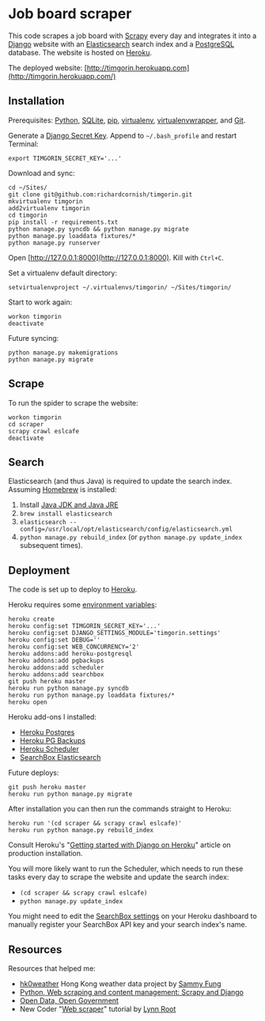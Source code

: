 # Job board scraper

This code scrapes a job board with [Scrapy](http://scrapy.org/) every day and integrates it into a [Django](https://www.djangoproject.com/) website with an [Elasticsearch](http://www.elasticsearch.org/) search index and a [PostgreSQL](http://www.postgresql.org/) database. The website is hosted on [Heroku](https://www.heroku.com/).

The deployed website: [http://timgorin.herokuapp.com](http://timgorin.herokuapp.com/)

## Installation

Prerequisites: [Python](https://www.python.org/), [SQLite](http://www.sqlite.org/), [pip](https://pip.pypa.io/), [virtualenv](http://virtualenv.readthedocs.org/), [virtualenvwrapper](http://virtualenvwrapper.readthedocs.org/), and [Git](http://git-scm.com/).

Generate a [Django Secret Key](http://www.miniwebtool.com/django-secret-key-generator/). Append to `~/.bash_profile` and restart Terminal:

```
export TIMGORIN_SECRET_KEY='...'
```

Download and sync:

```
cd ~/Sites/
git clone git@github.com:richardcornish/timgorin.git
mkvirtualenv timgorin
add2virtualenv timgorin
cd timgorin
pip install -r requirements.txt
python manage.py syncdb && python manage.py migrate
python manage.py loaddata fixtures/*
python manage.py runserver
```

Open [http://127.0.0.1:8000](http://127.0.0.1:8000). Kill with `Ctrl+C`.

Set a virtualenv default directory:

```
setvirtualenvproject ~/.virtualenvs/timgorin/ ~/Sites/timgorin/
```

Start to work again:

```
workon timgorin
deactivate
```

Future syncing:

```
python manage.py makemigrations
python manage.py migrate
```

## Scrape

To run the spider to scrape the website:

```
workon timgorin
cd scraper
scrapy crawl eslcafe
deactivate
```

## Search

Elasticsearch (and thus Java) is required to update the search index. Assuming [Homebrew](http://brew.sh/) is installed:

1. Install [Java JDK and Java JRE](http://www.oracle.com/technetwork/java/javase/downloads/index.html)
2. `brew install elasticsearch`
3. `elasticsearch --config=/usr/local/opt/elasticsearch/config/elasticsearch.yml`
4. `python manage.py rebuild_index` (or `python manage.py update_index` subsequent times).

## Deployment

The code is set up to deploy to [Heroku](https://www.heroku.com/).

Heroku requires some [environment variables](https://devcenter.heroku.com/articles/config-vars):

```
heroku create
heroku config:set TIMGORIN_SECRET_KEY='...'
heroku config:set DJANGO_SETTINGS_MODULE='timgorin.settings'
heroku config:set DEBUG=''
heroku config:set WEB_CONCURRENCY='2'
heroku addons:add heroku-postgresql
heroku addons:add pgbackups
heroku addons:add scheduler
heroku addons:add searchbox
git push heroku master
heroku run python manage.py syncdb
heroku run python manage.py loaddata fixtures/*
heroku open
```

Heroku add-ons I installed:

- [Heroku Postgres](https://addons.heroku.com/heroku-postgresql)
- [Heroku PG Backups](https://addons.heroku.com/pgbackups)
- [Heroku Scheduler](https://addons.heroku.com/scheduler)
- [SearchBox Elasticsearch](https://addons.heroku.com/searchbox)

Future deploys:

```
git push heroku master
heroku run python manage.py migrate
```

After installation you can then run the commands straight to Heroku:

```
heroku run '(cd scraper && scrapy crawl eslcafe)'
heroku run python manage.py rebuild_index
```

Consult Heroku's "[Getting started with Django on Heroku](https://devcenter.heroku.com/articles/getting-started-with-django)" article on production installation.

You will more likely want to run the Scheduler, which needs to run these tasks every day to scrape the website and update the search index:

- `(cd scraper && scrapy crawl eslcafe)`
- `python manage.py update_index`

You might need to edit the [SearchBox settings](https://dashboard.searchly.com/6886/indices) on your Heroku dashboard to manually register your SearchBox API key and your search index's name.

## Resources

Resources that helped me:

- [hk0weather](https://github.com/sammyfung/hk0weather) Hong Kong weather data project by [Sammy Fung](http://sammy.hk/)
- [Python, Web scraping and content management: Scrapy and Django](http://www.slideshare.net/sammyfung/python-web-scraping-and-content-management-scrapy-and-django)
- [Open Data, Open Government](http://www.slideshare.net/sammyfung/hk0weather-barcamp)
- New Coder "[Web scraper](http://newcoder.io/scrape/)" tutorial by [Lynn Root](http://www.roguelynn.com/)
